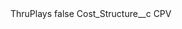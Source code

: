 <?xml version="1.0" encoding="UTF-8"?>
<CustomMetadata xmlns="http://soap.sforce.com/2006/04/metadata" xmlns:xsi="http://www.w3.org/2001/XMLSchema-instance" xmlns:xsd="http://www.w3.org/2001/XMLSchema">
    <label>ThruPlays</label>
    <protected>false</protected>
    <values>
        <field>Cost_Structure__c</field>
        <value xsi:type="xsd:string">CPV</value>
    </values>
</CustomMetadata>

